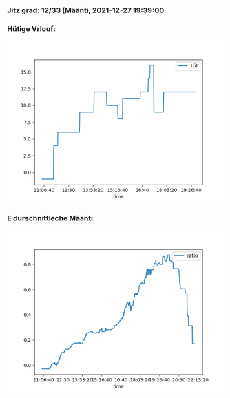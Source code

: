 ### Jitz grad: 12/33 (Määnti, 2021-12-27 19:39:00

### Hütige Vrlouf:
![Graph](Today.png)

### E durschnittleche Määnti:
![Graph](Määnti.png)